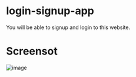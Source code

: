 # login-signup-app
 You will be able to signup and login to this website.

# Screensot
![image](https://github.com/user-attachments/assets/e3c853aa-f318-41fe-a6c1-7dfa826d9718)

